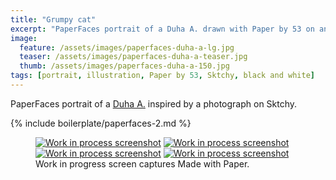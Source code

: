 ```yaml
---
title: "Grumpy cat"
excerpt: "PaperFaces portrait of a Duha A. drawn with Paper by 53 on an iPad."
image: 
  feature: /assets/images/paperfaces-duha-a-lg.jpg
  teaser: /assets/images/paperfaces-duha-a-teaser.jpg
  thumb: /assets/images/paperfaces-duha-a-150.jpg
tags: [portrait, illustration, Paper by 53, Sktchy, black and white]
---
```


PaperFaces portrait of a [Duha A.](http://sktchy.com/tER3uD) inspired by a photograph on Sktchy.

{% include boilerplate/paperfaces-2.md %}

<figure class="third">
	<a href="{{ site.url }}/assets/images/paperfaces-duha-a-process-1-lg.jpg"><img src="{{ site.url }}/assets/images/paperfaces-duha-a-process-1-600.jpg" alt="Work in process screenshot"></a>
	<a href="{{ site.url }}/assets/images/paperfaces-duha-a-process-2-lg.jpg"><img src="{{ site.url }}/assets/images/paperfaces-duha-a-process-2-600.jpg" alt="Work in process screenshot"></a>
	<a href="{{ site.url }}/assets/images/paperfaces-duha-a-process-3-lg.jpg"><img src="{{ site.url }}/assets/images/paperfaces-duha-a-process-3-600.jpg" alt="Work in process screenshot"></a>
	<a href="{{ site.url }}/assets/images/paperfaces-duha-a-process-4-lg.jpg"><img src="{{ site.url }}/assets/images/paperfaces-duha-a-process-4-600.jpg" alt="Work in process screenshot"></a>
	<figcaption>Work in progress screen captures Made with Paper.</figcaption>
</figure>
